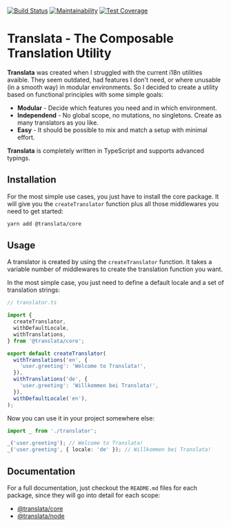 [![Build Status](https://travis-ci.org/jeanfortheweb/translata.svg?branch=master)](https://travis-ci.org/jeanfortheweb/translata) [![Maintainability](https://api.codeclimate.com/v1/badges/29e376d945395da69418/maintainability)](https://codeclimate.com/github/jeanfortheweb/translata/maintainability) [![Test Coverage](https://api.codeclimate.com/v1/badges/947ddbd81606293ef9a8/test_coverage)](https://codeclimate.com/github/jeanfortheweb/translata/test_coverage)

# Translata - The Composable Translation Utility

**Translata** was created when I struggled with the current i18n utilities avaible. They seem outdated, had features I don't need, or where unusable (in a smooth way) in modular environments. So I decided to create a utility based on functional principles with some simple goals:

- **Modular** - Decide which features you need and in which environment.
- **Independend** - No global scope, no mutations, no singletons. Create as many translators as you like.
- **Easy** - It should be possible to mix and match a setup with minimal effort.

**Translata** is completely written in TypeScript and supports advanced typings.

## Installation

For the most simple use cases, you just have to install the core package. It will give you the `createTranslator` function plus
all those middlewares you need to get started:

```sh
yarn add @translata/core
```

## Usage

A translator is created by using the `createTranslator` function. It takes a variable number of middlewares to create the translation function you want.

In the most simple case, you just need to define a default locale and a set of translation strings:

```ts
// translator.ts

import {
  createTranslator,
  withDefaultLocale,
  withTranslations,
} from '@translata/core';

export default createTranslator(
  withTranslations('en', {
    'user.greeting': 'Welcome to Translata!',
  }),
  withTranslations('de', {
    'user.greeting': 'Willkommen bei Translata!',
  }),
  withDefaultLocale('en'),
);
```

Now you can use it in your project somewhere else:

```ts
import _ from './translator';

_('user.greeting'); // Welcome to Translata!
_('user.greeting', { locale: 'de' }); // Willkommen bei Translata!
```

## Documentation

For a full documentation, just checkout the `README.md` files for each package, since they will go into detail for each scope:

- [@translata/core](./packages/core/README.md)
- [@translata/node](./packages/node/README.md)
